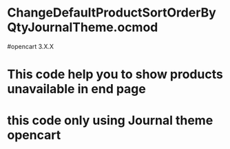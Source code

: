 # ChangeDefaultProductSortOrderByQtyJournalTheme.ocmod
#opencart 3.X.X
# This code help you to show products unavailable in end page 
# this code only using Journal theme opencart
